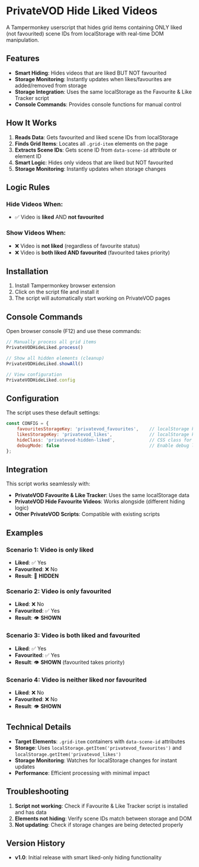 # PrivateVOD Hide Liked Videos

A Tampermonkey userscript that hides grid items containing ONLY liked (not favourited) scene IDs from localStorage with real-time DOM manipulation.

## Features

- **Smart Hiding**: Hides videos that are liked BUT NOT favourited
- **Storage Monitoring**: Instantly updates when likes/favourites are added/removed from storage
- **Storage Integration**: Uses the same localStorage as the Favourite & Like Tracker script
- **Console Commands**: Provides console functions for manual control

## How It Works

1. **Reads Data**: Gets favourited and liked scene IDs from localStorage
2. **Finds Grid Items**: Locates all `.grid-item` elements on the page
3. **Extracts Scene IDs**: Gets scene ID from `data-scene-id` attribute or element ID
4. **Smart Logic**: Hides only videos that are liked but NOT favourited
5. **Storage Monitoring**: Instantly updates when storage changes

## Logic Rules

### Hide Videos When:
- ✅ Video is **liked** AND **not favourited**

### Show Videos When:
- ❌ Video is **not liked** (regardless of favourite status)
- ❌ Video is **both liked AND favourited** (favourited takes priority)

## Installation

1. Install Tampermonkey browser extension
2. Click on the script file and install it
3. The script will automatically start working on PrivateVOD pages

## Console Commands

Open browser console (F12) and use these commands:

```javascript
// Manually process all grid items
PrivateVODHideLiked.process()

// Show all hidden elements (cleanup)
PrivateVODHideLiked.showAll()

// View configuration
PrivateVODHideLiked.config
```

## Configuration

The script uses these default settings:

```javascript
const CONFIG = {
    favouritesStorageKey: 'privatevod_favourites',    // localStorage key for favourites
    likesStorageKey: 'privatevod_likes',              // localStorage key for likes
    hideClass: 'privatevod-hidden-liked',             // CSS class for hidden elements
    debugMode: false                                  // Enable debug logging
};
```

## Integration

This script works seamlessly with:
- **PrivateVOD Favourite & Like Tracker**: Uses the same localStorage data
- **PrivateVOD Hide Favourite Videos**: Works alongside (different hiding logic)
- **Other PrivateVOD Scripts**: Compatible with existing scripts

## Examples

### Scenario 1: Video is only liked
- **Liked**: ✅ Yes
- **Favourited**: ❌ No
- **Result**: 🚫 **HIDDEN**

### Scenario 2: Video is only favourited
- **Liked**: ❌ No
- **Favourited**: ✅ Yes
- **Result**: 👁️ **SHOWN**

### Scenario 3: Video is both liked and favourited
- **Liked**: ✅ Yes
- **Favourited**: ✅ Yes
- **Result**: 👁️ **SHOWN** (favourited takes priority)

### Scenario 4: Video is neither liked nor favourited
- **Liked**: ❌ No
- **Favourited**: ❌ No
- **Result**: 👁️ **SHOWN**

## Technical Details

- **Target Elements**: `.grid-item` containers with `data-scene-id` attributes
- **Storage**: Uses `localStorage.getItem('privatevod_favourites')` and `localStorage.getItem('privatevod_likes')`
- **Storage Monitoring**: Watches for localStorage changes for instant updates
- **Performance**: Efficient processing with minimal impact

## Troubleshooting

1. **Script not working**: Check if Favourite & Like Tracker script is installed and has data
2. **Elements not hiding**: Verify scene IDs match between storage and DOM
3. **Not updating**: Check if storage changes are being detected properly

## Version History

- **v1.0**: Initial release with smart liked-only hiding functionality
